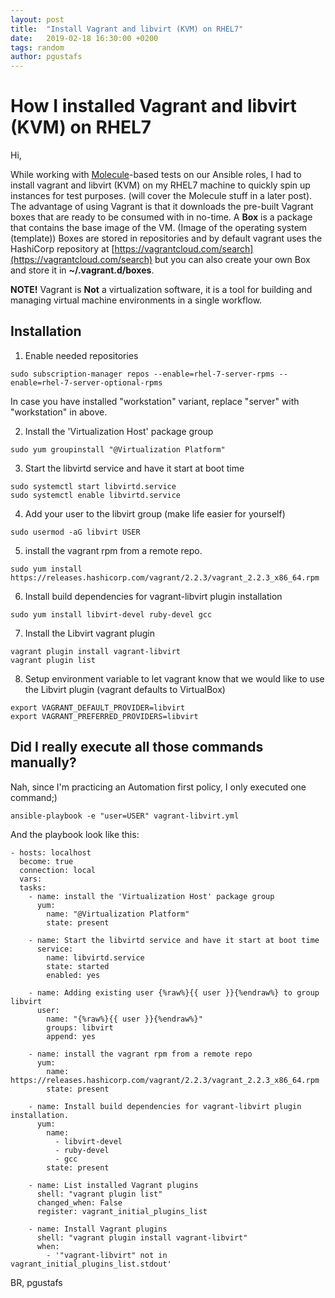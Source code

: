 ```yaml
---
layout: post
title:  "Install Vagrant and libvirt (KVM) on RHEL7"
date:   2019-02-18 16:30:00 +0200
tags: random
author: pgustafs
---
```



# How I installed Vagrant and libvirt (KVM) on RHEL7

Hi,

While working with [Molecule](https://github.com/ansible/molecule)-based tests on our Ansible roles, I had to install vagrant
and libvirt (KVM) on my RHEL7 machine to quickly spin up instances for test purposes. 
(will cover the Molecule stuff in a later post). The advantage of using Vagrant is that it
downloads the pre-built Vagrant boxes that are ready to be consumed with in no-time.
A **Box** is a package that contains the base image of the VM. (Image of the operating system (template))
Boxes are stored in repositories and by default vagrant uses the HashiCorp repository at [https://vagrantcloud.com/search](https://vagrantcloud.com/search)
but you can also create your own Box and store it in **~/.vagrant.d/boxes**.


**NOTE!** Vagrant is **Not** a virtualization software, it is a tool for building and managing
virtual machine environments in a single workflow.

## Installation
1. Enable needed repositories
```
sudo subscription-manager repos --enable=rhel-7-server-rpms --enable=rhel-7-server-optional-rpms
```
In case you have installed "workstation" variant, replace "server" with "workstation" in above.

2. Install the 'Virtualization Host' package group
```
sudo yum groupinstall "@Virtualization Platform"
```
3. Start the libvirtd service and have it start at boot time
```
sudo systemctl start libvirtd.service
sudo systemctl enable libvirtd.service
```
4. Add your user to the libvirt group (make life easier for yourself) 
```
sudo usermod -aG libvirt USER
```
5. install the vagrant rpm from a remote repo.
```
sudo yum install https://releases.hashicorp.com/vagrant/2.2.3/vagrant_2.2.3_x86_64.rpm
```
6. Install build dependencies for vagrant-libvirt plugin installation
```
sudo yum install libvirt-devel ruby-devel gcc
```
7. Install the Libvirt vagrant plugin
```
vagrant plugin install vagrant-libvirt
vagrant plugin list
```
8. Setup environment variable to let vagrant know that we would like to use the Libvirt plugin (vagrant defaults to VirtualBox)
```
export VAGRANT_DEFAULT_PROVIDER=libvirt
export VAGRANT_PREFERRED_PROVIDERS=libvirt
```


## Did I really execute all those commands manually?

Nah, since I'm practicing an Automation first policy, I only executed one command;)
```
ansible-playbook -e "user=USER" vagrant-libvirt.yml
```
And the playbook look like this:
```
- hosts: localhost
  become: true
  connection: local
  vars:
  tasks:
    - name: install the 'Virtualization Host' package group
      yum:
        name: "@Virtualization Platform"
        state: present

    - name: Start the libvirtd service and have it start at boot time
      service:
        name: libvirtd.service
        state: started
        enabled: yes

    - name: Adding existing user {%raw%}{{ user }}{%endraw%} to group libvirt
      user:
        name: "{%raw%}{{ user }}{%endraw%}"
        groups: libvirt
        append: yes

    - name: install the vagrant rpm from a remote repo
      yum:
        name: https://releases.hashicorp.com/vagrant/2.2.3/vagrant_2.2.3_x86_64.rpm
        state: present

    - name: Install build dependencies for vagrant-libvirt plugin installation.
      yum:
        name:
          - libvirt-devel
          - ruby-devel
          - gcc
        state: present

    - name: List installed Vagrant plugins
      shell: "vagrant plugin list"
      changed_when: False
      register: vagrant_initial_plugins_list

    - name: Install Vagrant plugins
      shell: "vagrant plugin install vagrant-libvirt"
      when:
        - '"vagrant-libvirt" not in vagrant_initial_plugins_list.stdout'
```

BR, pgustafs
